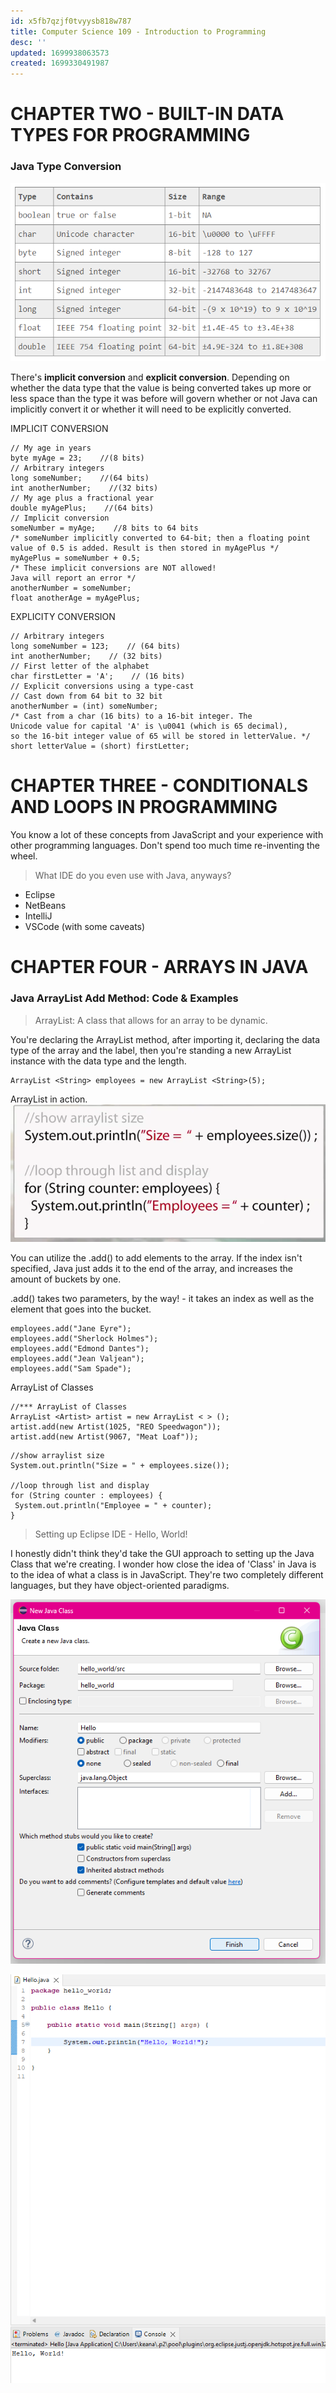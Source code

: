 ```yaml
---
id: x5fb7qzjf0tvyysb818w787
title: Computer Science 109 - Introduction to Programming
desc: ''
updated: 1699938063573
created: 1699330491987
---
```


# CHAPTER TWO - BUILT-IN DATA TYPES FOR PROGRAMMING

### Java Type Conversion
![Alt text](image-3.png)

There's **implicit conversion** and **explicit conversion**. Depending on whether the data type that the value is being converted takes up more or less space than the type it was before will govern whether or not Java can implicitly convert it or whether it will need to be explicitly converted. 

IMPLICIT CONVERSION
```
// My age in years
byte myAge = 23;    //(8 bits)
// Arbitrary integers
long someNumber;    //(64 bits)
int anotherNumber;    //(32 bits)
// My age plus a fractional year
double myAgePlus;    //(64 bits)
// Implicit conversion
someNumber = myAge;    //8 bits to 64 bits
/* someNumber implicitly converted to 64-bit; then a floating point
value of 0.5 is added. Result is then stored in myAgePlus */
myAgePlus = someNumber + 0.5;
/* These implicit conversions are NOT allowed!
Java will report an error */
anotherNumber = someNumber;
float anotherAge = myAgePlus;
```

EXPLICITY CONVERSION
```
// Arbitrary integers
long someNumber = 123;    // (64 bits)
int anotherNumber;    // (32 bits)
// First letter of the alphabet
char firstLetter = 'A';    // (16 bits)
// Explicit conversions using a type-cast
// Cast down from 64 bit to 32 bit
anotherNumber = (int) someNumber;
/* Cast from a char (16 bits) to a 16-bit integer. The
Unicode value for capital 'A' is \u0041 (which is 65 decimal),
so the 16-bit integer value of 65 will be stored in letterValue. */
short letterValue = (short) firstLetter;
```

# CHAPTER THREE - CONDITIONALS AND LOOPS IN PROGRAMMING

You know a lot of these concepts from JavaScript and your experience with other programming languages. Don't spend too much time re-inventing the wheel.

> What IDE do you even use with Java, anyways?
- Eclipse
- NetBeans
- IntelliJ
- VSCode (with some caveats)

# CHAPTER FOUR - ARRAYS IN JAVA


### Java ArrayList Add Method: Code & Examples
> ArrayList: A class that allows for an array to be dynamic. 

You're declaring the ArrayList method, after importing it, declaring the data type of the array and the label, then you're standing a new ArrayList instance with the data type and the length.

```
ArrayList <String> employees = new ArrayList <String>(5);
```

ArrayList in action.
![Alt text](image-7.png)

You can utilize the .add() to add elements to the array. If the index isn't specified, Java just adds it to the end of the array, and increases the amount of buckets by one.

.add() takes two parameters, by the way! - it takes an index as well as the element that goes into the bucket.

```
employees.add("Jane Eyre");
employees.add("Sherlock Holmes");
employees.add("Edmond Dantes");
employees.add("Jean Valjean");
employees.add("Sam Spade");
```

ArrayList of Classes

```
//*** ArrayList of Classes
ArrayList <Artist> artist = new ArrayList < > ();
artist.add(new Artist(1025, "REO Speedwagon"));
artist.add(new Artist(9067, "Meat Loaf"));
```



```
//show arraylist size
System.out.println("Size = " + employees.size());
 
//loop through list and display
for (String counter : employees) {
 System.out.println("Employee = " + counter);
}
```

> Setting up Eclipse IDE - Hello, World!

I honestly didn't think they'd take the GUI approach to setting up the Java Class that we're creating. I wonder how close the idea of 'Class' in Java is to the idea of what a class is in JavaScript. They're two completely different languages, but they have object-oriented paradigms. 

![Alt text](image-8.png)

![Alt text](image-9.png)
